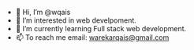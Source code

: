 - 👋 Hi, I’m @wqais
- 👀 I’m interested in web develpoment.
- 🌱 I’m currently learning Full stack web development.
- 📫 To reach me email: warekarqais@gmail.com

<!---
wqais/wqais is a ✨ special ✨ repository because its `README.md` (this file) appears on your GitHub profile.
You can click the Preview link to take a look at your changes.
--->
